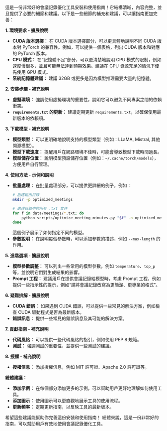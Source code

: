 這是一份非常好的會議記錄優化工具安裝和使用指南！它結構清晰，內容完整，並且提供了必要的細節和建議。以下是一些細節的補充和建議，可以讓指南更加完善：

**1. 環境要求 - 擴展說明**

*   **CUDA 版本選擇：**  在 CUDA 版本選擇部分，可以更具體地說明不同 CUDA 版本對 PyTorch 的兼容性。例如，可以提供一個表格，列出 CUDA 版本和對應的 PyTorch 版本。
*   **CPU 模式：**  在“記憶體不足”部分，可以更清楚地說明 CPU 模式的限制，例如速度慢很多，並且可能無法達到預期效果。建議在 GPU 資源充足的情況下優先使用 GPU 模式。
*   **系統記憶體建議：** 建議 32GB 或更多是因為模型推理需要大量的記憶體。

**2. 安裝步驟 - 補充說明**

*   **虛擬環境：** 強調使用虛擬環境的重要性，說明它可以避免不同專案之間的依賴衝突。
*   **`requirements.txt` 的更新：**  建議定期更新 `requirements.txt`，以確保使用最新版本的依賴項。

**3. 下載模型 - 補充說明**

*   **模型類型：**  可以更明確地說明支持的模型類型（例如：LLaMA, Mistral, 其他開源模型）。
*   **模型下載速度：**  提醒用戶在網路環境不佳時，可能會導致模型下載時間過長。
*   **模型儲存位置：** 說明模型預設儲存位置（例如：`~/.cache/torch/models`），方便用戶自行管理。

**4. 使用方法 - 示例和說明**

*   **批量處理：**  在批量處理部分，可以提供更詳細的例子，例如：
    ```bash
    # 創建輸出目錄
    mkdir -p optimized_meetings

    # 處理目錄中的所有 .txt 文件
    for f in data/meetings/*.txt; do
        python scripts/optimize_meeting_minutes.py "$f" -o optimized_meetings --model "jcai/llama3-taide-lx-8b-chat-alpha1_Q4_K_M"
    done
    ```
    這個例子展示了如何指定不同的模型。
*   **參數說明：**  在說明每個參數時，可以添加參數的描述，例如 `--max-length` 的作用。

**5. 進階選項 - 擴展說明**

*   **模型參數調整：**  可以列出一些常用的模型參數，例如 `temperature`、`top_p` 等，並說明它們對生成結果的影響。
*   **Prompt 工程：**  建議用戶在提供會議記錄給模型時，考慮 Prompt 工程，例如提供一些指示性的提示，例如“請將會議記錄改寫為更簡潔、更專業的格式”。

**6. 疑難排解 - 擴展說明**

*   **CUDA 錯誤：**  如果遇到 CUDA 錯誤，可以提供一些常見的解決方案，例如檢查 CUDA 驅動程式是否為最新版本。
*   **錯誤訊息：**  提供一些常見的錯誤訊息及其可能的解決方案。

**7. 貢獻指南 - 補充說明**

*   **代碼風格：**  可以提供一些代碼風格的指引，例如使用 PEP 8 規範。
*   **測試：**  強調測試的重要性，並提供一些測試的建議。

**8. 授權 - 補充說明**

*   **授權信息：**  添加授權信息，例如 MIT 許可證、Apache 2.0 許可證等。

**總體建議：**

*   **添加示例：**  在每個部分添加更多的示例，可以幫助用戶更好地理解如何使用工具。
*   **添加圖示：**  使用圖示可以更直觀地展示工具的使用流程。
*   **更新頻率：**  定期更新指南，以反映工具的最新版本。

希望這些建議能幫助你完善這份安裝和使用指南！ 總體來說，這是一份非常好的指南，可以幫助用戶有效地使用會議記錄優化工具。